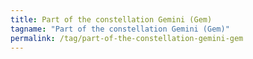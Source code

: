 ```yaml
---
title: Part of the constellation Gemini (Gem)
tagname: "Part of the constellation Gemini (Gem)"
permalink: /tag/part-of-the-constellation-gemini-gem
---
```


